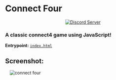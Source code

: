 # Connect Four

<p align = 'center'> <a href="https://discord.gg/CAJWYQB">
    <img src="https://discordapp.com/api/guilds/737222740305641472/widget.png?style=shield" alt="Discord Server">
  </a></p> 

### A classic connect4 game using JavaScript!

**Entrypoint:** [`index.html`](https://github.com/LemonizDev/connect4/blob/main/index.html)

## Screenshot:

<img src="https://i.imgur.com/0PBuRsU.png" alt="connect four" style="margin-left: 15px;" />

